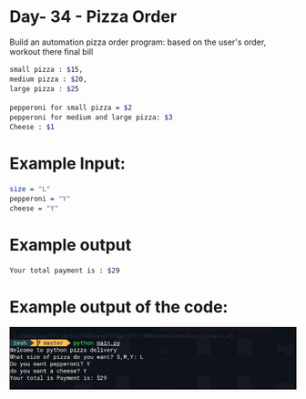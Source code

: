 # Day- 34 - Pizza Order
Build an automation pizza order program:
based on the user's order, workout there final bill
```bash
small pizza : $15,
medium pizza : $20,
large pizza : $25

pepperoni for small pizza = $2
pepperoni for medium and large pizza: $3
Cheese : $1
```
# Example Input:
```bash
size = "L"
pepperoni = "Y"
cheese = "Y"
```
# Example output
```bash
Your total payment is : $29
```
# Example output of the code:
![output](main.png)
